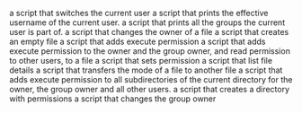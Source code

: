 a script that switches the current user
a script that prints the effective username of the current user.
a script that prints all the groups the current user is part of.
a script that changes the owner of a file
a script that creates an empty file
a script that adds execute permission
a script that adds execute permission to the owner and the group owner, and read permission to other users, to a file
a script that sets permission
a script that list file details
a script that transfers the mode of a file to another file
a script that adds execute permission to all subdirectories of the current directory for the owner, the group owner and all other users.
a script that creates a directory with permissions
a script that changes the group owner
